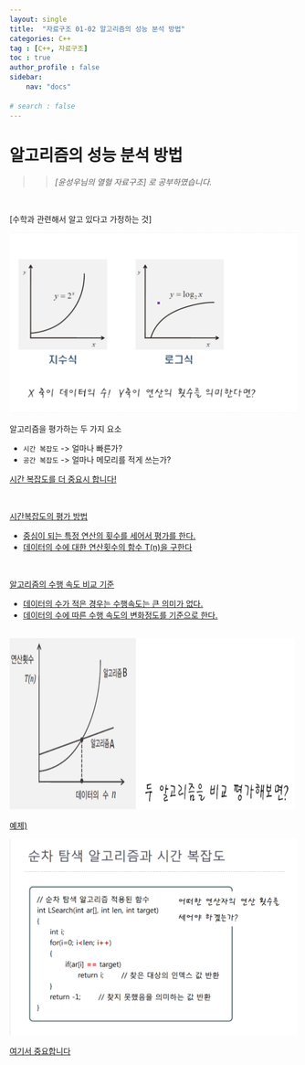 ```yaml
---
layout: single
title:  "자료구조 01-02 알고리즘의 성능 분석 방법"
categories: C++
tag : [C++, 자료구조]
toc : true
author_profile : false
sidebar:
    nav: "docs"

# search : false
---
```




# 알고리즘의 성능 분석 방법


>> *[윤성우님의 열혈 자료구조] 로 공부하였습니다.*


<br>

[수학과 관련해서 알고 있다고 가정하는 것]


![math](../images/2023-02-02-First/Math.png)



알고리즘을 평가하는 두 가지 요소

* `시간 복잡도` -> 얼마나 빠른가?
* `공간 복잡도` -> 얼마나 메모리를 적게 쓰는가?

<u>시간 복잡도를 더 중요시 합니다!<u>

  
<br>

시간복잡도의 평가 방법

* 중심이 되는 특정 연산의 횟수를 세어서 평가를 한다.
* 데이터의 수에 대한 연산횟수의 함수 T(n)을 구한다

<br>

알고리즘의 수행 속도 비교 기준
* 데이터의 수가 적은 경우는 수행속도는 큰 의미가 없다.
* 데이터의 수에 따른 수행 속도의 변화정도를 기준으로 한다.

<br>


<img src="../images/2023-02-02-First/%EC%95%8C%EA%B3%A0%EB%A6%AC%EC%A6%98%ED%8F%89%EA%B0%80.png" width="500" height="300" />

<br>


예제)

![코드예제](../images/2023-02-02-First/codeSample1.png)



여기서 중요합니다

